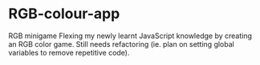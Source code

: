 # RGB-colour-app
RGB minigame
Flexing my newly learnt JavaScript knowledge by creating an RGB color game. Still needs refactoring (ie. plan on setting global variables to remove repetitive code).
